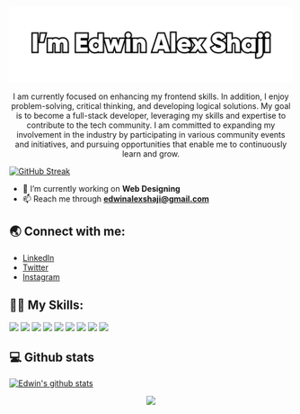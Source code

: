 <p align="center">
<img alt="banner" src="banner.png"></p>
<p align="center">I am currently focused on enhancing my frontend skills. In addition, I enjoy problem-solving, critical thinking, and developing logical solutions. My goal is to become a full-stack developer, leveraging my skills and expertise to contribute to the tech community. I am committed to expanding my involvement in the industry by participating in various community events and initiatives, and pursuing opportunities that enable me to continuously learn and grow.<p>

[![GitHub Streak](https://streak-stats.demolab.com?user=edwineas&theme=dark)](https://git.io/streak-stats) 


- 🚀 I’m currently working on **Web Designing**
- 📫 Reach me through **edwinalexshaji@gmail.com**

<h2 align="left">🌏 Connect with me:</h2>

- [LinkedIn](https://www.linkedin.com/in/edwinalexshaji/)
- [Twitter](https://twitter.com/edwinalexshaji)
- [Instagram](https://www.instagram.com/z4_edwin_alex/)


<h2 align="left">👨‍💻 My Skills:</h2>
<p align="left">
<img src="https://img.shields.io/badge/Typing%20(50WPM)-blue?style=for-the-badge&logo=Speedtest&color=404040"/>
<img src="https://img.shields.io/badge/java-%23ED8B00.svg?&style=for-the-badge&logo=java&logoColor=white"/>
<img src="https://img.shields.io/badge/c%20-%2300599C.svg?&style=for-the-badge&logo=c&logoColor=white"/>
<img src="https://img.shields.io/badge/html5%20-%23E34F26.svg?&style=for-the-badge&logo=html5&logoColor=white"/>
<img src="https://img.shields.io/badge/css3%20-%231572B6.svg?&style=for-the-badge&logo=css3&logoColor=white"/>
<img src="https://img.shields.io/badge/bootstrap%20-%23563D7C.svg?&style=for-the-badge&logo=bootstrap&logoColor=white"/>
<img src="https://img.shields.io/badge/github%20-%23121011.svg?&style=for-the-badge&logo=github&logoColor=white"/>
<img src="https://img.shields.io/badge/markdown-%23000000.svg?&style=for-the-badge&logo=markdown&logoColor=white"/>
<img src="https://img.shields.io/badge/figma-0AC97F?style=for-the-badge&logo=figma&logoColor=white"/>

<h2 align="left">💻 Github stats</h2>

[![Edwin's github stats](https://github-readme-stats.vercel.app/api?username=edwineas&layout=compact&theme=github_dark)](https://github.com/edwineas/github-readme-stats)

<p align="center">
<img src="https://visitor-badge.laobi.icu/badge?page_id=edwineas"/></p>

</p>


